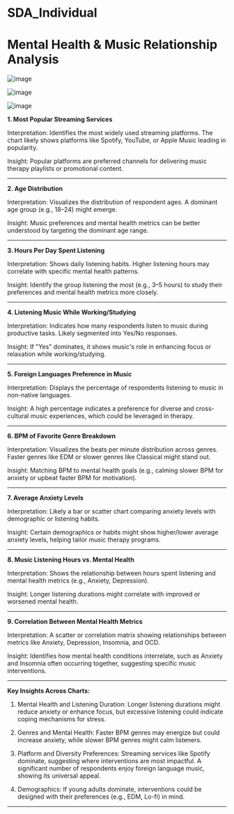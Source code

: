 # SDA_Individual

# Mental Health & Music Relationship Analysis


![image](https://github.com/user-attachments/assets/4bc3f590-8236-4fad-a3c2-4e199182f557)

![image](https://github.com/user-attachments/assets/72543995-e6fe-40ee-919c-c4eb732b05a2)

![image](https://github.com/user-attachments/assets/42cd4a33-b57a-49b8-a54f-e7b031c747fd)





**1. Most Popular Streaming Services**

Interpretation: Identifies the most widely used streaming platforms. The chart likely shows platforms like Spotify, YouTube, or Apple Music leading in popularity.

Insight: Popular platforms are preferred channels for delivering music therapy playlists or promotional content.

------------------------------------------------------------------------------------------------------------------------------------------------------------------
**2. Age Distribution**

Interpretation: Visualizes the distribution of respondent ages. A dominant age group (e.g., 18–24) might emerge.

Insight: Music preferences and mental health metrics can be better understood by targeting the dominant age range.

------------------------------------------------------------------------------------------------------------------------------------------------------------------
**3. Hours Per Day Spent Listening**

Interpretation: Shows daily listening habits. Higher listening hours may correlate with specific mental health patterns.

Insight: Identify the group listening the most (e.g., 3–5 hours) to study their preferences and mental health metrics more closely.

------------------------------------------------------------------------------------------------------------------------------------------------------------------
**4. Listening Music While Working/Studying**

Interpretation: Indicates how many respondents listen to music during productive tasks. Likely segmented into Yes/No responses.

Insight: If "Yes" dominates, it shows music's role in enhancing focus or relaxation while working/studying.

------------------------------------------------------------------------------------------------------------------------------------------------------------------
**5. Foreign Languages Preference in Music**

Interpretation: Displays the percentage of respondents listening to music in non-native languages.

Insight: A high percentage indicates a preference for diverse and cross-cultural music experiences, which could be leveraged in therapy.

------------------------------------------------------------------------------------------------------------------------------------------------------------------
**6. BPM of Favorite Genre Breakdown**

Interpretation: Visualizes the beats per minute distribution across genres. Faster genres like EDM or slower genres like Classical might stand out.

Insight: Matching BPM to mental health goals (e.g., calming slower BPM for anxiety or upbeat faster BPM for motivation).

------------------------------------------------------------------------------------------------------------------------------------------------------------------
**7. Average Anxiety Levels**

Interpretation: Likely a bar or scatter chart comparing anxiety levels with demographic or listening habits.

Insight: Certain demographics or habits might show higher/lower average anxiety levels, helping tailor music therapy programs.

------------------------------------------------------------------------------------------------------------------------------------------------------------------
**8. Music Listening Hours vs. Mental Health**

Interpretation: Shows the relationship between hours spent listening and mental health metrics (e.g., Anxiety, Depression).

Insight: Longer listening durations might correlate with improved or worsened mental health.

------------------------------------------------------------------------------------------------------------------------------------------------------------------
**9. Correlation Between Mental Health Metrics**

Interpretation: A scatter or correlation matrix showing relationships between metrics like Anxiety, Depression, Insomnia, and OCD.

Insight: Identifies how mental health conditions interrelate, such as Anxiety and Insomnia often occurring together, suggesting specific music interventions.

------------------------------------------------------------------------------------------------------------------------------------------------------------------
**Key Insights Across Charts:**

1. Mental Health and Listening Duration:
Longer listening durations might reduce anxiety or enhance focus, but excessive listening could indicate coping mechanisms for stress.

2. Genres and Mental Health:
Faster BPM genres may energize but could increase anxiety, while slower BPM genres might calm listeners.

3. Platform and Diversity Preferences:
Streaming services like Spotify dominate, suggesting where interventions are most impactful. A significant number of respondents enjoy foreign language music, showing its universal appeal.

4. Demographics:
If young adults dominate, interventions could be designed with their preferences (e.g., EDM, Lo-fi) in mind.

------------------------------------------------------------------------------------------------------------------------------------------------------------------
